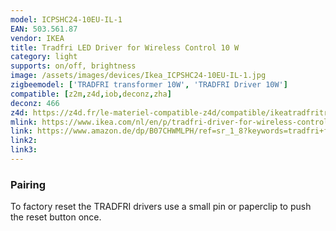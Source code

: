 ```yaml
---
model: ICPSHC24-10EU-IL-1
EAN: 503.561.87
vendor: IKEA
title: Tradfri LED Driver for Wireless Control 10 W
category: light
supports: on/off, brightness
image: /assets/images/devices/Ikea_ICPSHC24-10EU-IL-1.jpg
zigbeemodel: ['TRADFRI transformer 10W', 'TRADFRI Driver 10W']
compatible: [z2m,z4d,iob,deconz,zha]
deconz: 466
z4d: https://z4d.fr/le-materiel-compatible-z4d/compatible/ikeatradfritransformateurlectriqueconnect
mlink: https://www.ikea.com/nl/en/p/tradfri-driver-for-wireless-control-grey-50356187/
link: https://www.amazon.de/dp/B07CHWMLPH/ref=sr_1_8?keywords=tradfri+fernbedienung&qid=1579376383&sr=8-8
link2: 
link3: 
---
```


### Pairing
To factory reset the TRADFRI drivers use a small pin or paperclip to push the reset button once.



